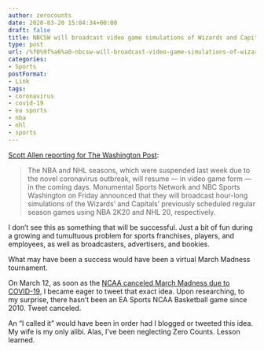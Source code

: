 ```yaml
---
author: zerocounts
date: 2020-03-20 15:04:34+00:00
draft: false
title: NBCSW will broadcast video game simulations of Wizards and Capitals games
type: post
url: /%f0%9f%a6%a0-nbcsw-will-broadcast-video-game-simulations-of-wizards-and-capitals-games/
categories:
- Sports
postFormat:
- Link
tags:
- coronavirus
- covid-19
- ea sports
- nba
- nhl
- sports
---
```


[Scott Allen reporting for The Washington Post](https://www.washingtonpost.com/sports/2020/03/20/nbcsw-will-broadcast-video-game-simulations-wizards-capitals-games/):



<blockquote>The NBA and NHL seasons, which were suspended last week due to the novel coronavirus outbreak, will resume — in video game form — in the coming days. Monumental Sports Network and NBC Sports Washington on Friday announced that they will broadcast hour-long simulations of the Wizards’ and Capitals’ previously scheduled regular season games using NBA 2K20 and NHL 20, respectively.

</blockquote>



I don’t see this as something that will be successful. Just a bit of fun during a growing and tumultuous problem for sports franchises, players, and employees, as well as broadcasters, advertisers, and bookies.

What may have been a success would have been a virtual March Madness tournament.

On March 12, as soon as the [NCAA canceled March Madness due to COVID-19](https://www.sbnation.com/college-basketball/2020/3/10/21173735/coronavirus-march-madness-covid-19-ncaa-tournament-2020-regionals-fans-games), I became eager to tweet that exact idea. Upon researching, to my surprise, there hasn’t been an EA Sports NCAA Basketball game since 2010. Tweet canceled.

An “I called it” would have been in order had I blogged or tweeted this idea. My wife is my only alibi. Alas, I’ve been neglecting Zero Counts. Lesson learned.
